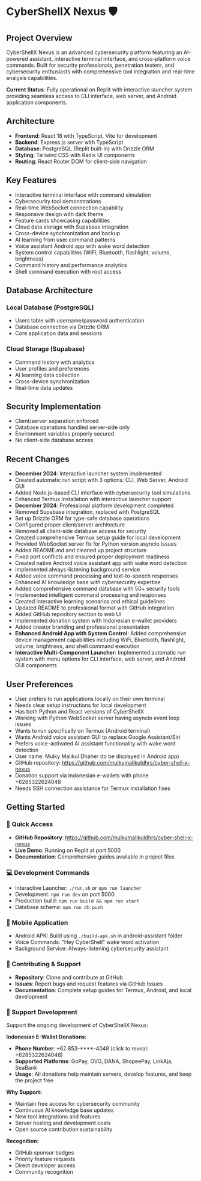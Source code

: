 # CyberShellX Nexus 🛡️

## Project Overview
CyberShellX Nexus is an advanced cybersecurity platform featuring an AI-powered assistant, interactive terminal interface, and cross-platform voice commands. Built for security professionals, penetration testers, and cybersecurity enthusiasts with comprehensive tool integration and real-time analysis capabilities.

**Current Status**: Fully operational on Replit with interactive launcher system providing seamless access to CLI interface, web server, and Android application components.

## Architecture
- **Frontend**: React 18 with TypeScript, Vite for development
- **Backend**: Express.js server with TypeScript
- **Database**: PostgreSQL (Replit built-in) with Drizzle ORM
- **Styling**: Tailwind CSS with Radix UI components
- **Routing**: React Router DOM for client-side navigation

## Key Features
- Interactive terminal interface with command simulation
- Cybersecurity tool demonstrations
- Real-time WebSocket connection capability
- Responsive design with dark theme
- Feature cards showcasing capabilities
- Cloud data storage with Supabase integration
- Cross-device synchronization and backup
- AI learning from user command patterns
- Voice assistant Android app with wake word detection
- System control capabilities (WiFi, Bluetooth, flashlight, volume, brightness)
- Command history and performance analytics
- Shell command execution with root access

## Database Architecture
### Local Database (PostgreSQL)
- Users table with username/password authentication
- Database connection via Drizzle ORM
- Core application data and sessions

### Cloud Storage (Supabase)
- Command history with analytics
- User profiles and preferences
- AI learning data collection
- Cross-device synchronization
- Real-time data updates

## Security Implementation
- Client/server separation enforced
- Database operations handled server-side only
- Environment variables properly secured
- No client-side database access

## Recent Changes
- **December 2024**: Interactive launcher system implemented
- Created automatic run script with 3 options: CLI, Web Server, Android GUI
- Added Node.js-based CLI interface with cybersecurity tool simulations
- Enhanced Termux installation with interactive launcher support
- **December 2024**: Professional platform development completed
- Removed Supabase integration, replaced with PostgreSQL
- Set up Drizzle ORM for type-safe database operations
- Configured proper client/server architecture
- Removed all client-side database access for security
- Created comprehensive Termux setup guide for local development
- Provided WebSocket server fix for Python version asyncio issues
- Added README.md and cleaned up project structure
- Fixed port conflicts and ensured proper deployment readiness
- Created native Android voice assistant app with wake word detection
- Implemented always-listening background service
- Added voice command processing and text-to-speech responses
- Enhanced AI knowledge base with cybersecurity expertise
- Added comprehensive command database with 50+ security tools
- Implemented intelligent command processing and responses
- Created interactive learning scenarios and ethical guidelines
- Updated README to professional format with GitHub integration
- Added GitHub repository section to web UI
- Implemented donation system with Indonesian e-wallet providers
- Added creator branding and professional presentation
- **Enhanced Android App with System Control**: Added comprehensive device management capabilities including WiFi, Bluetooth, flashlight, volume, brightness, and shell command execution
- **Interactive Multi-Component Launcher**: Implemented automatic run system with menu options for CLI interface, web server, and Android GUI components

## User Preferences
- User prefers to run applications locally on their own terminal
- Needs clear setup instructions for local development
- Has both Python and React versions of CyberShellX
- Working with Python WebSocket server having asyncio event loop issues
- Wants to run specifically on Termux (Android terminal)
- Wants Android voice assistant GUI to replace Google Assistant/Siri
- Prefers voice-activated AI assistant functionality with wake word detection
- User name: Mulky Malikul Dhaher (to be displayed in Android app)
- GitHub repository: https://github.com/mulkymalikuldhrs/cyber-shell-x-nexus
- Donation support via Indonesian e-wallets with phone +6285322624048
- Needs SSH connection assistance for Termux installation fixes

## Getting Started

### 🚀 Quick Access
- **GitHub Repository**: https://github.com/mulkymalikuldhrs/cyber-shell-x-nexus
- **Live Demo**: Running on Replit at port 5000
- **Documentation**: Comprehensive guides available in project files

### 💻 Development Commands
- Interactive Launcher: `./run.sh` or `npm run launcher`
- Development: `npm run dev` on port 5000
- Production build: `npm run build && npm run start`
- Database schema: `npm run db:push`

### 📱 Mobile Application
- Android APK: Build using `./build-apk.sh` in android-assistant folder
- Voice Commands: "Hey CyberShell" wake word activation
- Background Service: Always-listening cybersecurity assistant

### 🤝 Contributing & Support
- **Repository**: Clone and contribute at GitHub
- **Issues**: Report bugs and request features via GitHub Issues
- **Documentation**: Complete setup guides for Termux, Android, and local development

### 💝 Support Development
Support the ongoing development of CyberShellX Nexus:

**Indonesian E-Wallet Donations:**
- **Phone Number**: +62 853-****-4048 (click to reveal: +6285322624048)
- **Supported Platforms**: GoPay, OVO, DANA, ShopeePay, LinkAja, SeaBank
- **Usage**: All donations help maintain servers, develop features, and keep the project free

**Why Support:**
- Maintain free access for cybersecurity community
- Continuous AI knowledge base updates
- New tool integrations and features
- Server hosting and development costs
- Open source contribution sustainability

**Recognition:**
- GitHub sponsor badges
- Priority feature requests
- Direct developer access
- Community recognition